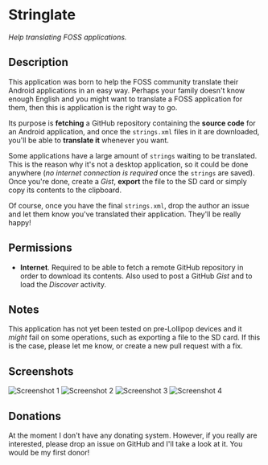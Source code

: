 # Stringlate
*Help translating FOSS applications.*

## Description
This application was born to help the FOSS community translate their Android
applications in an easy way. Perhaps your family doesn't know enough English
and you might want to translate a FOSS application for them, then this is
application is the right way to go.

Its purpose is **fetching** a GitHub repository containing the **source code**
for an Android application, and once the `strings.xml` files in it are
downloaded, you'll be able to **translate it** whenever you want.

Some applications have a large amount of `strings` waiting to be translated.
This is the reason why it's not a desktop application, so it could be done
anywhere (*no internet connection is required* once the `strings` are saved).
Once you're done, create a *Gist*, **export** the file to the SD card or simply
copy its contents to the clipboard.

Of course, once you have the final `strings.xml`, drop the author an issue and
let them know you've translated their application. They'll be really happy!

## Permissions
- **Internet**. Required to be able to fetch a remote GitHub repository in
  order to download its contents. Also used to post a GitHub *Gist* and to
  load the *Discover* activity.

## Notes
This application has not yet been tested on pre-Lollipop devices and it
*might* fail on some operations, such as exporting a file to the SD card. If
this is the case, please let me know, or create a new pull request with a fix.

## Screenshots
![Screenshot 1](./resources/screenshots/s1.png)
![Screenshot 2](./resources/screenshots/s2.png)
![Screenshot 3](./resources/screenshots/s3.png)
![Screenshot 4](./resources/screenshots/s4.png)

## Donations
At the moment I don't have any donating system. However, if you really are
interested, please drop an issue on GitHub and I'll take a look at it. You
would be my first donor!
